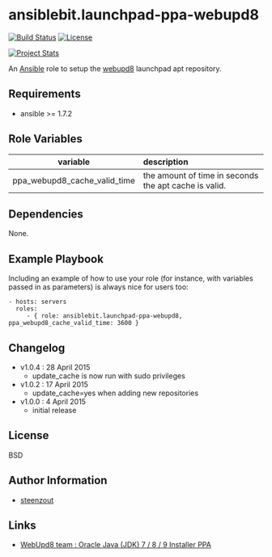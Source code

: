 # ansiblebit.launchpad-ppa-webupd8

[![Build Status](https://travis-ci.org/ansiblebit/launchpad-ppa-webupd8.svg?branch=master)](https://travis-ci.org/ansiblebit/launchpad-ppa-webupd8)
[![License](https://img.shields.io/badge/license-New%20BSD-blue.svg?style=flat)](https://raw.githubusercontent.com/ansiblebit/launchpad-ppa-webupd8/master/LICENSE)

[![Project Stats](https://www.openhub.net/p/ansiblebit-launchpad-ppa-webupd8/widgets/project_thin_badge.gif)](https://www.openhub.net/p/ansiblebit-launchpad-ppa-webupd8/)

An [Ansible](http://www.ansible.com) role to setup the [webupd8](http://www.webupd8.org/) launchpad apt repository. 

## Requirements

- ansible >= 1.7.2

## Role Variables

| variable | description |
|:----------------------------:|:-----|
| ppa_webupd8_cache_valid_time | the amount of time in seconds the apt cache is valid. |

## Dependencies

None.

## Example Playbook

Including an example of how to use your role
(for instance, with variables passed in as parameters)
is always nice for users too:

    - hosts: servers
      roles:
         - { role: ansiblebit.launchpad-ppa-webupd8, ppa_webupd8_cache_valid_time: 3600 }

## Changelog

- v1.0.4 : 28 April 2015
    - update_cache is now run with sudo privileges
- v1.0.2 : 17 April 2015
    - update_cache=yes when adding new repositories
- v1.0.0 : 4 April 2015
    - initial release

## License

BSD

## Author Information

- [steenzout](http://github.com/steenzout)

## Links

- [WebUpd8 team : Oracle Java (JDK) 7 / 8 / 9 Installer PPA](https://launchpad.net/~webupd8team/+archive/ubuntu/java)
